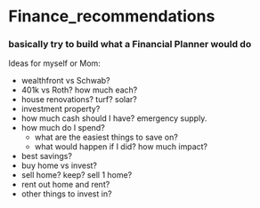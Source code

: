 # Finance_recommendations
### basically try to build what a Financial Planner would do

Ideas for myself or Mom:
* wealthfront vs Schwab?
* 401k vs Roth? how much each?
* house renovations? turf? solar?
* investment property?
* how much cash should I have? emergency supply.
* how much do I spend?
  * what are the easiest things to save on?
  * what would happen if I did? how much impact?
* best savings?
* buy home vs invest?
* sell home? keep? sell 1 home? 
* rent out home and rent?
* other things to invest in?
